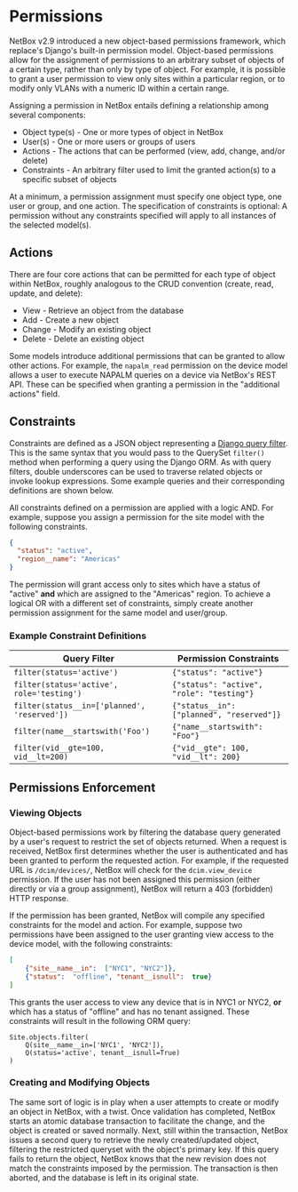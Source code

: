 # Permissions

NetBox v2.9 introduced a new object-based permissions framework, which replace's Django's built-in permission model. Object-based permissions allow for the assignment of permissions to an arbitrary subset of objects of a certain type, rather than only by type of object. For example, it is possible to grant a user permission to view only sites within a particular region, or to modify only VLANs with a numeric ID within a certain range.

Assigning a permission in NetBox entails defining a relationship among several components:

* Object type(s) - One or more types of object in NetBox
* User(s) - One or more users or groups of users
* Actions - The actions that can be performed (view, add, change, and/or delete)
* Constraints - An arbitrary filter used to limit the granted action(s) to a specific subset of objects

At a minimum, a permission assignment must specify one object type, one user or group, and one action. The specification of constraints is optional: A permission without any constraints specified will apply to all instances of the selected model(s).

## Actions

There are four core actions that can be permitted for each type of object within NetBox, roughly analogous to the CRUD convention (create, read, update, and delete):

* View - Retrieve an object from the database
* Add - Create a new object
* Change - Modify an existing object
* Delete - Delete an existing object

Some models introduce additional permissions that can be granted to allow other actions. For example, the `napalm_read` permission on the device model allows a user to execute NAPALM queries on a device via NetBox's REST API. These can be specified when granting a permission in the "additional actions" field.

## Constraints

Constraints are defined as a JSON object representing a [Django query filter](https://docs.djangoproject.com/en/stable/ref/models/querysets/#field-lookups). This is the same syntax that you would pass to the QuerySet `filter()` method when performing a query using the Django ORM. As with query filters, double underscores can be used to traverse related objects or invoke lookup expressions. Some example queries and their corresponding definitions are shown below.

All constraints defined on a permission are applied with a logic AND. For example, suppose you assign a permission for the site model with the following constraints.

```json
{
  "status": "active",
  "region__name": "Americas"
}
```

The permission will grant access only to sites which have a status of "active" **and** which are assigned to the "Americas" region. To achieve a logical OR with a different set of constraints, simply create another permission assignment for the same model and user/group. 

### Example Constraint Definitions

| Query Filter | Permission Constraints |
| ------------ | --------------------- |
| `filter(status='active')` | `{"status": "active"}` |
| `filter(status='active', role='testing')` | `{"status": "active", "role": "testing"}` |
| `filter(status__in=['planned', 'reserved'])` | `{"status__in": ["planned", "reserved"]}` |
| `filter(name__startswith('Foo')` | `{"name__startswith": "Foo"}` |
| `filter(vid__gte=100, vid__lt=200)` | `{"vid__gte": 100, "vid__lt": 200}` |

## Permissions Enforcement

### Viewing Objects

Object-based permissions work by filtering the database query generated by a user's request to restrict the set of objects returned. When a request is received, NetBox first determines whether the user is authenticated and has been granted to perform the requested action. For example, if the requested URL is `/dcim/devices/`, NetBox will check for the `dcim.view_device` permission. If the user has not been assigned this permission (either directly or via a group assignment), NetBox will return a 403 (forbidden) HTTP response.

If the permission has been granted, NetBox will compile any specified constraints for the model and action. For example, suppose two permissions have been assigned to the user granting view access to the device model, with the following constraints:

```json
[
    {"site__name__in":  ["NYC1", "NYC2"]},
    {"status":  "offline", "tenant__isnull":  true}
]
```

This grants the user access to view any device that is in NYC1 or NYC2, **or** which has a status of "offline" and has no tenant assigned. These constraints will result in the following ORM query:

```no-highlight
Site.objects.filter(
    Q(site__name__in=['NYC1', 'NYC2']),
    Q(status='active', tenant__isnull=True)
)
```

### Creating and Modifying Objects

The same sort of logic is in play when a user attempts to create or modify an object in NetBox, with a twist. Once validation has completed, NetBox starts an atomic database transaction to facilitate the change, and the object is created or saved normally. Next, still within the transaction, NetBox issues a second query to retrieve the newly created/updated object, filtering the restricted queryset with the object's primary key. If this query fails to return the object, NetBox knows that the new revision does not match the constraints imposed by the permission. The transaction is then aborted, and the database is left in its original state.

